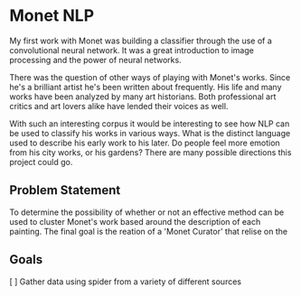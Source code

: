 # Monet NLP 

My first work with Monet was building a classifier through the use of a convolutional neural network. It was a great introduction to image processing
and the power of neural networks. 

There was the question of other ways of playing with Monet's works. Since he's a brilliant artist he's been written about frequently. His life and many works have been analyzed by many art historians. Both professional art critics and art lovers alike have lended their voices as well.

With such an interesting corpus it would be interesting to see how NLP can be used to classify his works in various ways. What is the distinct language used to describe his early work to his later. Do people feel more emotion from his city works, or his gardens? There are many possible directions this project could go. 
## Problem Statement

To determine the possibility of whether or not an effective method can be used to cluster Monet's work based around the description of each painting. The final goal is the reation of a 'Monet Curator' that relise on the 

## Goals

[ ] Gather data using spider from a variety of different sources 
